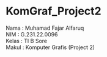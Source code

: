 # KomGraf_Project2

Nama  : Muhamad Fajar Alfaruq <br>
NIM   : G.231.22.0096 <br>
Kelas : TI B Sore <br>
Makul : Komputer Grafis (Project 2)

